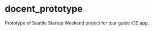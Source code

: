 docent_prototype
================

Prototype of Seattle Startup Weekend project for tour guide iOS app.